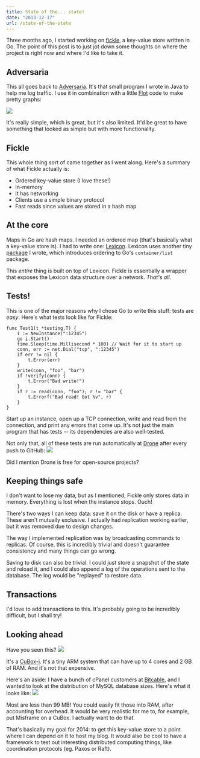 ```yaml
---
title: State of the... state!
date: "2013-12-17"
url: /state-of-the-state
---
```



Three months ago, I started working on [fickle](https://github.com/Preetam/fickle), a key-value store written in Go. The point of this post is to just jot down some thoughts on where the project is right now and where I'd like to take it.

Adversaria
---
This all goes back to [Adversaria](http://misfra.me/adversaria). It's that small program I wrote in Java to help me log traffic. I use it in combination with a little [Flot](http://www.flotcharts.org/) code to make pretty graphs:

![](https://31.media.tumblr.com/81741791c5f33df8624d6fc250f88d7e/tumblr_inline_mxyoeqMxeh1rs73cz.png)

It's really simple, which is great, but it's also limited. It'd be great to have something that looked as simple but with more functionality.

Fickle
---
This whole thing sort of came together as I went along. Here's a summary of what Fickle actually is:

* Ordered key-value store (I love these!)
* In-memory
* It has networking
* Clients use a simple binary protocol
* Fast reads since values are stored in a hash map

At the core
---
Maps in Go are hash maps. I needed an ordered map (that's basically what a key-value store is). I had to write one: [Lexicon](https://github.com/Preetam/lexicon). Lexicon uses another tiny [package](https://github.com/Preetam/orderedlist) I wrote, which introduces ordering to Go's `container/list` package.

This *entire* thing is built on top of Lexicon. Fickle is essentially a wrapper that exposes the Lexicon data structure over a network. *That's all.*

Tests!
---
This is one of the major reasons why I chose Go to write this stuff: tests are *easy*.  Here's what tests look like for Fickle:

	func Test1(t *testing.T) {
		i := NewInstance(":12345")
		go i.Start()
		time.Sleep(time.Millisecond * 100) // Wait for it to start up
		conn, err := net.Dial("tcp", ":12345")
		if err != nil {
			t.Error(err)
		}
		write(conn, "foo", "bar")
		if !verify(conn) {
			t.Error("Bad write!")
		}
		if r := read(conn, "foo"); r != "bar" {
			t.Errorf("Bad read! Got %v", r)
		}
	}

Start up an instance, open up a TCP connection, write and read from the connection, and print any errors that come up. It's not just the main program that has tests -- its dependencies are also well-tested.

Not only that, all of these tests are run automatically at [Drone](https://drone.io/) after every push to GitHub:
![](https://31.media.tumblr.com/0ae411257310108a4ba2272e2407676a/tumblr_inline_mxypyb0fxy1rs73cz.png)

Did I mention Drone is free for open-source projects?

Keeping things safe
----
I don't want to lose my data, but as I mentioned, Fickle only stores data in memory. Everything is lost when the instance stops. Ouch!

There's two ways I can keep data: save it on the disk or have a replica. These aren't mutually exclusive. I actually had replication working earlier, but it was removed due to design changes.

The way I implemented replication was by broadcasting commands to replicas. Of course, this is incredibly trivial and doesn't guarantee consistency and many things can go wrong.

Saving to disk can also be trivial. I could just store a snapshot of the state and reload it, and I could also append a log of the operations sent to the database. The log would be "replayed" to restore data.

Transactions
----
I'd love to add transactions to this. It's probably going to be incredibly difficult, but I shall try!

Looking ahead
---
Have you seen this?
![](https://pbs.twimg.com/media/BbksqhsCIAASoUl.png:large)

It's a [CuBox-i](http://cubox-i.com/). It's a tiny ARM system that can have up to 4 cores and 2 GB of RAM. And it's not that expensive.

Here's an aside: I have a bunch of cPanel customers at [Bitcable](https://bitcable.com/), and I wanted to look at the distribution of MySQL database sizes. Here's what it looks like:
![](https://31.media.tumblr.com/63b2996bb8861072c304d4fcac2a10ef/tumblr_inline_mxyqoxzVFd1rs73cz.png)

Most are less than 99 MB! You could easily fit those into RAM, after accounting for overhead. It would be very realistic for me to, for example, put Misframe on a CuBox. I actually want to do that.

That's basically my goal for 2014: to get this key-value store to a point where I can depend on it to host my blog. It would also be cool to have a framework to test out interesting distributed computing things, like coordination protocols (eg. Paxos or Raft).

